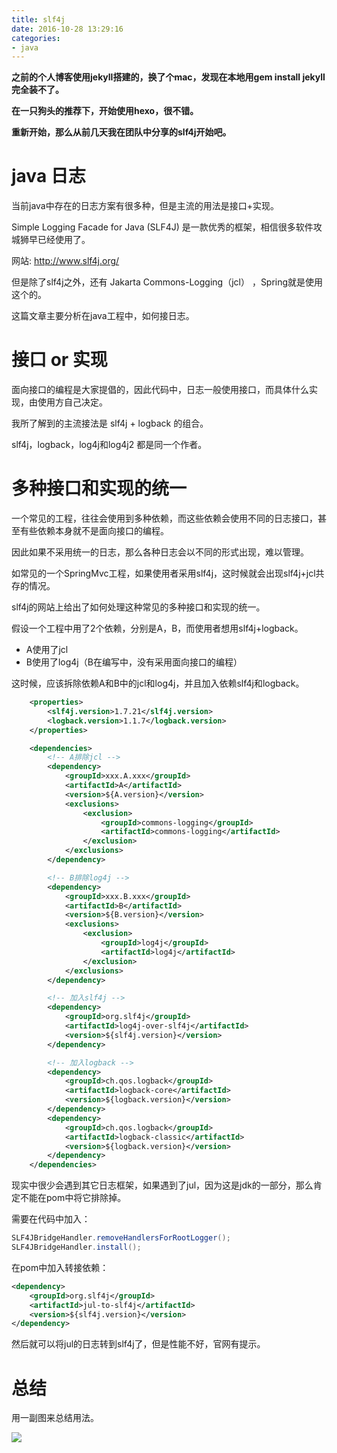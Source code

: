 ```yaml
---
title: slf4j
date: 2016-10-28 13:29:16
categories:
- java
---
```


**之前的个人博客使用jekyll搭建的，换了个mac，发现在本地用gem install jekyll完全装不了。**

**在一只狗头的推荐下，开始使用hexo，很不错。**

**重新开始，那么从前几天我在团队中分享的slf4j开始吧。**

# java 日志

当前java中存在的日志方案有很多种，但是主流的用法是接口+实现。

Simple Logging Facade for Java (SLF4J) 是一款优秀的框架，相信很多软件攻城狮早已经使用了。

网站: http://www.slf4j.org/

但是除了slf4j之外，还有 Jakarta Commons-Logging（jcl） ，Spring就是使用这个的。

这篇文章主要分析在java工程中，如何接日志。

# 接口 or 实现

面向接口的编程是大家提倡的，因此代码中，日志一般使用接口，而具体什么实现，由使用方自己决定。

我所了解到的主流接法是 slf4j + logback 的组合。

slf4j，logback，log4j和log4j2 都是同一个作者。

# 多种接口和实现的统一

一个常见的工程，往往会使用到多种依赖，而这些依赖会使用不同的日志接口，甚至有些依赖本身就不是面向接口的编程。

因此如果不采用统一的日志，那么各种日志会以不同的形式出现，难以管理。

如常见的一个SpringMvc工程，如果使用者采用slf4j，这时候就会出现slf4j+jcl共存的情况。

slf4j的网站上给出了如何处理这种常见的多种接口和实现的统一。

假设一个工程中用了2个依赖，分别是A，B，而使用者想用slf4j+logback。

- A使用了jcl
- B使用了log4j（B在编写中，没有采用面向接口的编程）

这时候，应该拆除依赖A和B中的jcl和log4j，并且加入依赖slf4j和logback。

```xml
	<properties>
		<slf4j.version>1.7.21</slf4j.version>
		<logback.version>1.1.7</logback.version>
	</properties>

    <dependencies>
    	<!-- A排除jcl -->
        <dependency>
            <groupId>xxx.A.xxx</groupId>
            <artifactId>A</artifactId>
            <version>${A.version}</version>
            <exclusions>
                <exclusion>
                    <groupId>commons-logging</groupId>
                    <artifactId>commons-logging</artifactId>
                </exclusion>
            </exclusions>
        </dependency>

        <!-- B排除log4j -->
        <dependency>
            <groupId>xxx.B.xxx</groupId>
            <artifactId>B</artifactId>
            <version>${B.version}</version>
            <exclusions>
                <exclusion>
                    <groupId>log4j</groupId>
                    <artifactId>log4j</artifactId>
                </exclusion>
            </exclusions>
        </dependency>

        <!-- 加入slf4j -->
        <dependency>
            <groupId>org.slf4j</groupId>
            <artifactId>log4j-over-slf4j</artifactId>
            <version>${slf4j.version}</version>
        </dependency>

        <!-- 加入logback -->
        <dependency>
            <groupId>ch.qos.logback</groupId>
            <artifactId>logback-core</artifactId>
            <version>${logback.version}</version>
        </dependency>
        <dependency>
            <groupId>ch.qos.logback</groupId>
            <artifactId>logback-classic</artifactId>
            <version>${logback.version}</version>
        </dependency>
    </dependencies>
```

现实中很少会遇到其它日志框架，如果遇到了jul，因为这是jdk的一部分，那么肯定不能在pom中将它排除掉。

需要在代码中加入：

```java
SLF4JBridgeHandler.removeHandlersForRootLogger();
SLF4JBridgeHandler.install();
```

在pom中加入转接依赖：

```xml
<dependency>
    <groupId>org.slf4j</groupId>
    <artifactId>jul-to-slf4j</artifactId>
    <version>${slf4j.version}</version>
</dependency>
```

然后就可以将jul的日志转到slf4j了，但是性能不好，官网有提示。

# 总结

用一副图来总结用法。

![](/images/java/slf4j-1.jpg)


